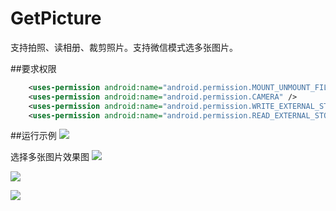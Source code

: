 # GetPicture

支持拍照、读相册、裁剪照片。支持微信模式选多张图片。

##要求权限

```xml
    <uses-permission android:name="android.permission.MOUNT_UNMOUNT_FILESYSTEMS" />
    <uses-permission android:name="android.permission.CAMERA" />
    <uses-permission android:name="android.permission.WRITE_EXTERNAL_STORAGE" />
    <uses-permission android:name="android.permission.READ_EXTERNAL_STORAGE" />
```

##运行示例
![](https://github.com/flueky/GetPicture/blob/master/Screenshot_20170904-171957.png)


选择多张图片效果图
![](https://github.com/flueky/GetPicture/blob/master/Screenshot_20170904-170919.png)

![](https://github.com/flueky/GetPicture/blob/master/Screenshot_20170904-170923.png)

![](https://github.com/flueky/GetPicture/blob/master/Screenshot_20170904-170931.png)




